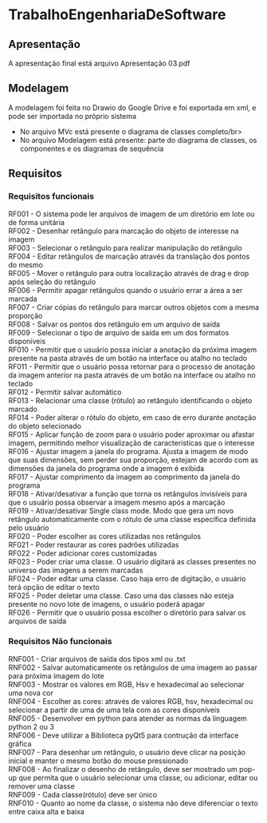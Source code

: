 # TrabalhoEngenhariaDeSoftware
## Apresentação 
A apresentação final está arquivo Apresentação 03.pdf </br>
## Modelagem
A modelagem foi feita no Drawio do Google Drive e foi exportada em xml, e pode ser importada no próprio sistema </br>
- No arquivo MVc está presente o diagrama de classes completo/br>
- No arquivo Modelagem está presente: parte do diagrama de classes, os componentes e os diagramas de sequência</br> 

## Requisitos
### Requisitos funcionais 
RF001 - O sistema pode ler arquivos de imagem de um diretório em lote ou de forma unitária </br>
RF002 - Desenhar retângulo para marcação do objeto de interesse na imagem </br>
RF003 - Selecionar o retângulo para realizar manipulação do retângulo </br>
RF004 - Editar retângulos de marcação através da translação dos pontos do mesmo </br>
RF005 - Mover o retângulo para outra localização através de drag e drop após seleção do retângulo</br>
RF006 - Permitir apagar retângulos quando o usuário errar a área a ser marcada  </br>
RF007 - Criar cópias do retângulo para marcar outros objetos com a mesma proporção </br>
RF008 - Salvar os pontos dos retângulo em um arquivo de saída  </br>
RF009 - Selecionar o tipo de arquivo de saída em um dos formatos disponíveis </br>
RF010 - Permitir que o usuário possa iniciar a anotação da próxima imagem presente na pasta através de um botão na interface ou atalho no teclado</br>
RF011 - Permitir que o usuário possa retornar para o processo de anotação da  imagem anterior na pasta  através de um botão na interface ou atalho  no teclado</br>
RF012 - Permitir salvar automático  </br>
RF013 - Relacionar uma classe (rótulo) ao retângulo identificando o objeto marcado  </br>
RF014 - Poder alterar o rótulo do objeto, em caso de erro durante anotação do objeto selecionado </br>
RF015 - Aplicar função de zoom para o usuário poder aproximar ou afastar imagem, permitindo melhor visualização de características que o interesse </br>
RF016 - Ajustar imagem a janela do programa. Ajusta a imagem de modo que suas dimensões, sem perder sua proporção, estejam de acordo com as dimensões da janela do programa  onde a imagem é exibida </br>
RF017 - Ajustar comprimento da imagem ao comprimento da janela do programa </br>
RF018 - Ativar/desativar a função que torna os retângulos invisíveis para que o usuário possa observar a imagem mesmo após a marcação </br>
RF019 - Ativar/desativar Single class mode. Modo que gera um novo retângulo automaticamente com o rótulo de uma classe específica definida pelo usuário </br>
RF020 - Poder escolher as cores utilizadas nos retângulos  </br>
RF021 - Poder restaurar as cores padrões utilizadas </br>
RF022 - Poder adicionar cores customizadas </br>
RF023 - Poder criar uma classe. O usuário digitará as classes presentes no universo das imagens a serem marcadas</br>
RF024 - Poder editar uma classe. Caso haja erro de digitação, o usuário terá opção de editar o texto</br>
RF025 - Poder deletar uma classe. Caso uma das classes não esteja presente no novo lote de imagens, o usuário poderá apagar</br>
RF026 - Permitir que o usuário possa escolher o diretório para salvar os arquivos de saída</br>
 
### Requisitos Não funcionais
RNF001 - Criar arquivos de saída dos tipos xml ou .txt  </br>
RNF002 - Salvar automaticamente os retângulos de uma imagem ao passar para próxima imagem do lote</br>
RNF003 - Mostrar os valores em RGB, Hsv e hexadecimal ao selecionar uma nova cor</br>
RNF004 - Escolher as cores: através de valores RGB, hsv, hexadecimal ou selecionar a partir de uma de uma tela com as cores disponíveis </br>
RNF005 - Desenvolver em python para atender as normas da linguagem python 2 ou 3 </br>
RNF006 - Deve utilizar a Biblioteca pyQt5 para contrução da interface gráfica </br>
RNF007 - Para desenhar um retângulo, o usuário deve clicar na posição inicial e manter o mesmo botão do mouse pressionado</br>
RNF008 - Ao finalizar o desenho de retângulo, deve ser mostrado um pop-up que permita que o usuário selecionar uma classe, ou adicionar, editar ou remover uma classe</br>
RNF009 - Cada classe(rótulo) deve ser único </br>
RNF010 - Quanto ao nome da classe, o sistema não deve diferenciar o texto entre caixa alta e baixa</br>
 

